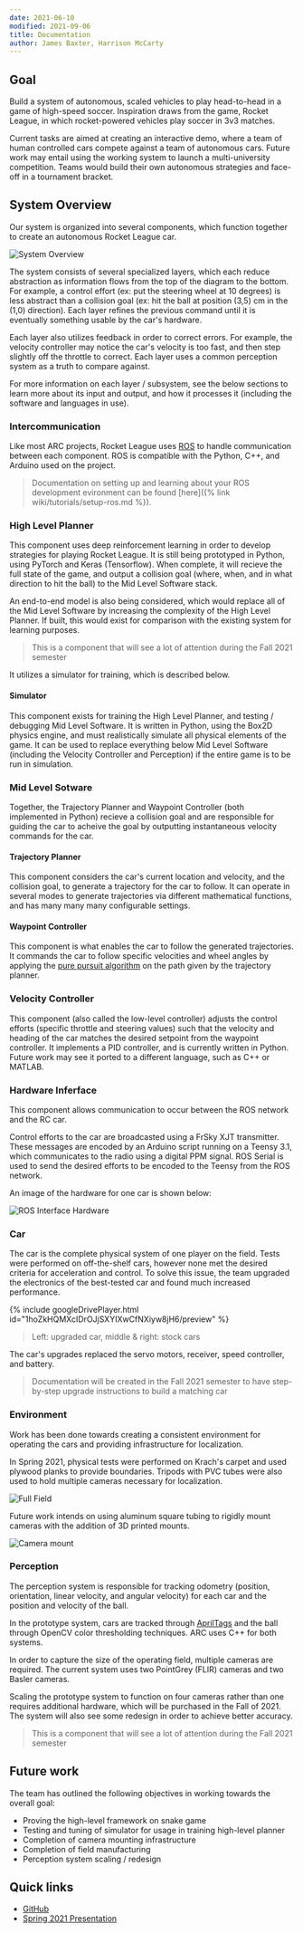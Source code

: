 ```yaml
---
date: 2021-06-10
modified: 2021-09-06
title: Documentation
author: James Baxter, Harrison McCarty
---
```


## Goal

Build a system of autonomous, scaled vehicles to play head-to-head in a game of high-speed soccer. Inspiration draws from the game, Rocket League, in which rocket-powered vehicles play soccer in 3v3 matches.

Current tasks are aimed at creating an interactive demo, where a team of human controlled cars compete against a team of autonomous cars. Future work may entail using the working system to launch a multi-university competition. Teams would build their own autonomous strategies and face-off in a tournament bracket.

## System Overview

Our system is organized into several components, which function together to create an autonomous Rocket League car.

![System Overview](assets/images/system-overview.png)

The system consists of several specialized layers, which each reduce abstraction as information flows from the top of the diagram to the bottom. For example, a control effort (ex: put the steering wheel at 10 degrees) is less abstract than a collision goal (ex: hit the ball at position (3,5) cm in the (1,0) direction). Each layer refines the previous command until it is eventually something usable by the car's hardware.

Each layer also utilizes feedback in order to correct errors. For example, the velocity controller may notice the car's velocity is too fast, and then step slightly off the throttle to correct. Each layer uses a common perception system as a truth to compare against.

For more information on each layer / subsystem, see the below sections to learn more about its input and output, and how it processes it (including the software and languages in use).

### Intercommunication

Like most ARC projects, Rocket League uses [ROS](https://www.ros.org/about-ros/) to handle communication between each component. ROS is compatible with the Python, C++, and Arduino used on the project.

> Documentation on setting up and learning about your ROS development evironment can be found [here]({% link wiki/tutorials/setup-ros.md %}).

<!-- 
This is way too high level for an overview, but it should eventually go on a different page

The following was created Spring '21 to detail our ROS network:
![ROS Network](assets/images/ros-network.png) -->

### High Level Planner

This component uses deep reinforcement learning in order to develop strategies for playing Rocket League. It is still being prototyped in Python, using PyTorch and Keras (Tensorflow). When complete, it will recieve the full state of the game, and output a collision goal (where, when, and in what direction to hit the ball) to the Mid Level Software stack.

An end-to-end model is also being considered, which would replace all of the Mid Level Software by increasing the complexity of the High Level Planner. If built, this would exist for comparison with the existing system for learning purposes.

> This is a component that will see a lot of attention during the Fall 2021 semester

It utilizes a simulator for training, which is described below.

#### Simulator

This component exists for training the High Level Planner, and testing / debugging Mid Level Software. It is written in Python, using the Box2D physics engine, and must realistically simulate all physical elements of the game. It can be used to replace everything below Mid Level Software (including the Velocity Controller and Perception) if the entire game is to be run in simulation.

### Mid Level Sotware
Together, the Trajectory Planner and Waypoint Controller (both implemented in Python) recieve a collision goal and are responsible for guiding the car to acheive the goal by outputting instantaneous velocity commands for the car.

#### Trajectory Planner

This component considers the car's current location and velocity, and the collision goal, to generate a trajectory for the car to follow. It can operate in several modes to generate trajectories via different mathematical functions, and has many many many configurable settings.

#### Waypoint Controller

This component is what enables the car to follow the generated trajectories. It commands the car to follow specific velocities and wheel angles by applying the [pure pursuit algorithm](https://www.mathworks.com/help/robotics/ug/pure-pursuit-controller.html#:~:text=Pure%20pursuit%20is%20a%20path,in%20front%20of%20the%20robot.&text=You%20can%20think%20of%20this,point%20in%20front%20of%20it.) on the path given by the trajectory planner.

### Velocity Controller

This component (also called the low-level controller) adjusts the control efforts (specific throttle and steering values) such that the velocity and heading of the car matches the desired setpoint from the waypoint controller. It implements a PID controller, and is currently written in Python. Future work may see it ported to a different language, such as C++ or MATLAB.

### Hardware Inferface

This component allows communication to occur between the ROS network and the RC car. 

Control efforts to the car are broadcasted using a FrSky XJT transmitter. These messages are encoded by an Arduino script running on a Teensy 3.1, which communicates to the radio using a digital PPM signal. ROS Serial is used to send the desired efforts to be encoded to the Teensy from the ROS network.

An image of the hardware for one car is shown below:

![ROS Interface Hardware](assets/images/ros-interface.jpg)

### Car

The car is the complete physical system of one player on the field. Tests were performed on off-the-shelf cars, however none met the desired criteria for acceleration and control. To solve this issue, the team upgraded the electronics of the best-tested car and found much increased performance.

{% include googleDrivePlayer.html id="1hoZkHQMXcIDrOJjSXYIXwCfNXiyw8jH6/preview" %}

> Left: upgraded car, middle & right: stock cars

The car's upgrades replaced the servo motors, receiver, speed controller, and battery.

> Documentation will be created in the Fall 2021 semester to have step-by-step upgrade instructions to build a matching car

<!--
TODO: include more info on car's specific upgrades
TODO: include picture of car's upgrades
-->

### Environment

Work has been done towards creating a consistent environment for operating the cars and providing infrastructure for localization.

In Spring 2021, physical tests were performed on Krach's carpet and used plywood planks to provide boundaries. Tripods with PVC tubes were also used to hold multiple cameras necessary for localization.

![Full Field](assets/images/full-field.png)

Future work intends on using aluminum square tubing to rigidly mount cameras with the addition of 3D printed mounts.

![Camera mount](assets/images/camera-mounting.png)

### Perception

The perception system is responsible for tracking odometry (position, orientation, linear velocity, and angular velocity) for each car and the position and velocity of the ball.

In the prototype system, cars are tracked through [AprilTags](https://april.eecs.umich.edu/software/apriltag#:~:text=AprilTag%20is%20a%20visual%20fiducial,tags%20relative%20to%20the%20camera.) and the ball through OpenCV color thresholding techniques. ARC uses C++ for both systems.

In order to capture the size of the operating field, multiple cameras are required. The current system uses two PointGrey (FLIR) cameras and two Basler cameras.
<!-- Insert info about camera specs -->

Scaling the prototype system to function on four cameras rather than one requires additional hardware, which will be purchased in the Fall of 2021. The system will also see some redesign in order to achieve better accuracy.

> This is a component that will see a lot of attention during the Fall 2021 semester

## Future work

The team has outlined the following objectives in working towards the overall goal:
- Proving the high-level framework on snake game
- Testing and tuning of simulator for usage in training high-level planner
- Completion of camera mounting infrastructure
- Completion of field manufacturing
- Perception system scaling / redesign

## Quick links

- [GitHub](https://github.com/purdue-arc/rocket_league)
- [Spring 2021 Presentation](https://drive.google.com/file/d/1zw7jYFSYIVamnQTyYaT1TCJGP7sZOg1J/view?usp=sharing)
